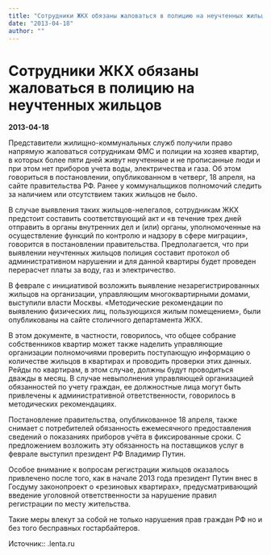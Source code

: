 ```yaml
---
title: "Сотрудники ЖКХ обязаны жаловаться в полицию на неучтенных жильцов"
date: "2013-04-18"
author: ""
---
```


# Сотрудники ЖКХ обязаны жаловаться в полицию на неучтенных жильцов

**2013-04-18** 

Представители жилищно-коммунальных служб получили право напрямую жаловаться сотрудникам ФМС и полиции на хозяев квартир, в которых более пяти дней живут неучтенные и не прописанные люди и при этом нет приборов учета воды, электричества и газа. Об этом говориться в постановлении, опубликованном в четверг, 18 апреля, на сайте правительства РФ. Ранее у коммунальщиков полномочий следить за наличием или отсутствием таких жильцов не было.

В случае выявления таких жильцов-нелегалов, сотрудникам ЖКХ предстоит составить соответствующий акт и «в течение трех дней отправить в органы внутренних дел и (или) органы, уполномоченные на осуществление функций по контролю и надзору в сфере миграции», говорится в постановлении правительства. Предполагается, что при выявлении неучтенных жильцов полиция составит протокол об административном нарушении и для данной квартиры будет проведен перерасчет платы за воду, газ и электричество.

В феврале с инициативой возложить выявление незарегистрированных жильцов на организации, управляющим многоквартирными домами, выступили власти Москвы. «Методические рекомендации по выявлению физических лиц, пользующихся жилым помещением», были опубликованы на сайте столичного департамента ЖКХ.

В этом документе, в частности, говорилось, что общее собрание собственников квартир может также наделить управляющие организации полномочиями проверить поступающую информацию о количестве жильцов в квартирах и проводить проверки этих данных. Рейды по квартирам, в этом случае, должны будут проводиться дважды в месяц. В случае невыполнения управляющей организацией обязанностей по учету граждан, ее должностные лица могут быть привлечены к административной ответственности, говорилось в методических рекомендациях.

Постановление правительства, опубликованное 18 апреля, также снимает с потребителей обязанность ежемесячного предоставления сведений о показаниях приборов учёта в фиксированные сроки. С предложением возложить эту обязанность на поставщиков услуг в феврале выступил президент РФ Владимир Путин.

Особое внимание к вопросам регистрации жильцов оказалось привлечено после того, как в начале 2013 года президент Путин внес в Госдуму законопроект о «резиновых квартирах», предусматривающий введение уголовной ответственности за нарушение правил регистрации по месту жительства.

Такие меры влекут за собой не только нарушения прав граждан РФ но и без того бесправных гостарбайтеров.

Источник:: .lenta.ru